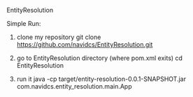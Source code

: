 EntityResolution

Simple Run:
1) clone my repository
git clone https://github.com/navidcs/EntityResolution.git

2) go to EntityResolution directory (where pom.xml exits)
cd EntityResolution

3) run it
java -cp target/entity-resolution-0.0.1-SNAPSHOT.jar com.navidcs.entity_resolution.main.App
